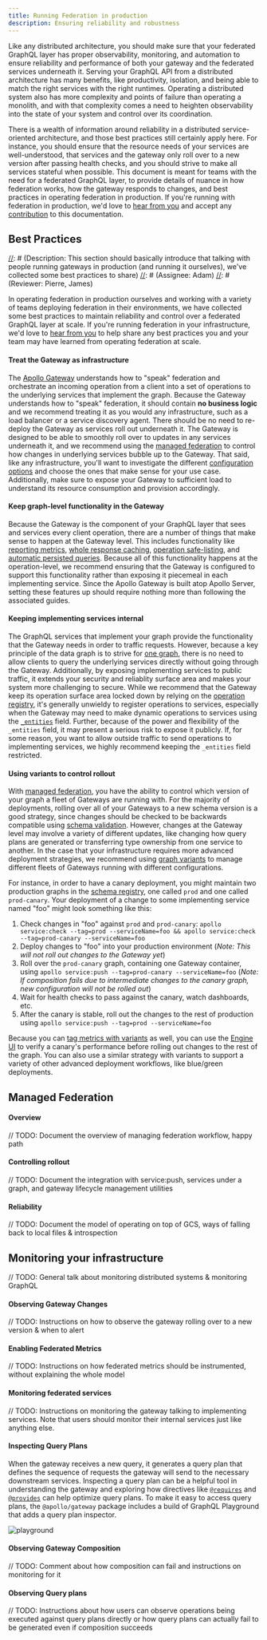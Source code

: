```yaml
---
title: Running Federation in production
description: Ensuring reliability and robustness
---
```


Like any distributed architecture, you should make sure that your federated GraphQL layer has proper observability, monitoring, and automation to ensure reliability and performance of both your gateway and the federated services underneath it. Serving your GraphQL API from a distributed architecture has many benefits, like productivity, isolation, and being able to match the right services with the right runtimes. Operating a distributed system also has more complexity and points of failure than operating a monolith, and with that complexity comes a need to heighten observability into the state of your system and control over its coordination.

There is a wealth of information around reliability in a distributed service-oriented architecture, and those best practices still certainly apply here. For instance, you should ensure that the resource needs of your services are well-understood, that services and the gateway only roll over to a new version after passing health checks, and you should strive to make all services stateful when possible. This document is meant for teams with the need for a federated GraphQL layer, to provide details of nuance in how federation works, how the gateway responds to changes, and best practices in operating federation in production. If you're running with federation in production, we'd love to [hear from you](mailto:federation@apollographql.com) and accept any [contribution](https://github.com/apollographql/apollo-server/blob/master/docs/source/federation/production.md) to this documentation.

## Best Practices

[//]: # (Description: This section should basically introduce that talking with people running gateways in production (and running it ourselves), we've collected some best practices to share)
[//]: # (Assignee: Adam)
[//]: # (Reviewer: Pierre, James)

In operating federation in production ourselves and working with a variety of teams deploying federation in their environments, we have collected some best practices to maintain reliability and control over a federated GraphQL layer at scale. If you're running federation in your infrastructure, we'd love to [hear from you](mailto:federation@apollographql.com) to help share any best practices you and your team may have learned from operating federation at scale.

#### Treat the Gateway as infrastructure

The [Apollo Gateway](https://www.apollographql.com/docs/apollo-server/federation/implementing/#running-a-gateway) understands how to "speak" federation and orchestrate an incoming operation from a client into a set of operations to the underlying services that implement the graph. Because the Gateway understands how to "speak" federation, it should contain **no business logic** and we recommend treating it as you would any infrastructure, such as a load balancer or a service discovery agent. There should be no need to re-deploy the Gateway as services roll out underneath it. The Gateway is designed to be able to smoothly roll over to updates in any services underneath it, and we recommend using the [managed federation](https://www.apollographql.com/docs/apollo-server/federation/production/#managed-federation) to control how changes in underlying services bubble up to the Gateway. That said, like any infrastructure, you'll want to investigate the different [configuration options](https://www.apollographql.com/docs/apollo-server/api/apollo-gateway/) and choose the ones that make sense for your use case. Additionally, make sure to expose your Gateway to sufficient load to understand its resource consumption and provision accordingly.

#### Keep graph-level functionality in the Gateway

Because the Gateway is the component of your GraphQL layer that sees and services every client operation, there are a number of things that make sense to happen at the Gateway level. This includes functionality like [reporting metrics](https://www.apollographql.com/docs/apollo-server/features/metrics/), [whole response caching](https://www.apollographql.com/docs/apollo-server/features/caching/#saving-full-responses-to-a-cache), [operation safe-listing](https://www.apollographql.com/docs/platform/operation-registry/), and [automatic persisted queries](https://www.apollographql.com/docs/apollo-server/features/apq/). Because all of this functionality happens at the operation-level, we recommend ensuring that the Gateway is configured to support this functionality rather than exposing it piecemeal in each implementing service. Since the Apollo Gateway is built atop Apollo Server, setting these features up should require nothing more than following the associated guides.

#### Keeping implementing services internal

The GraphQL services that implement your graph provide the functionality that the Gateway needs in order to traffic requests. However, because a key principle of the data graph is to strive for [one graph](https://principledgraphql.com/integrity#1-one-graph), there is no need to allow clients to query the underlying services directly without going through the Gateway. Additionally, by exposing implementing services to public traffic, it extends your security and reliablity surface area and makes your system more challenging to secure. While we recommend that the Gateway keep its operation surface area locked down by relying on the [operation registry](https://www.apollographql.com/docs/platform/operation-registry/), it's generally unwieldy to register operations to services, especially when the Gateway may need to make dynamic operations to services using the [`_entities`](https://www.apollographql.com/docs/platform/operation-registry/) field. Further, because of the power and flexibility of the `_entities` field, it may present a serious risk to expose it publicly. If, for some reason, you want to allow outside traffic to send operations to implementing services, we highly recommend keeping the `_entities` field restricted.

#### Using variants to control rollout

With [managed federation](https://www.apollographql.com/docs/apollo-server/federation/production/#managed-federation), you have the ability to control which version of your graph a fleet of Gateways are running with. For the majority of deployments, rolling over all of your Gateways to a new schema version is a good strategy, since changes should be checked to be backwards compatible using [schema validation](https://www.apollographql.com/docs/platform/schema-validation/). However, changes at the Gateway level may involve a variety of different updates, like changing how query plans are generated or transferring type ownership from one service to another. In the case that your infrastructure requires more advanced deployment strategies, we recommend using [graph variants](https://www.apollographql.com/docs/platform/schema-registry/#registering-schemas-to-a-variant) to manage different fleets of Gateways running with different configurations.

For instance, in order to have a canary deployment, you might maintain two production graphs in the [schema registry](https://www.apollographql.com/docs/platform/schema-registry), one called `prod` and one called `prod-canary`. Your deployment of a change to some implementing service named "foo" might look something like this:

1. Check changes in "foo" against `prod` and `prod-canary`: `apollo service:check --tag=prod --serviceName=foo && apollo service:check --tag=prod-canary --serviceName=foo`
1. Deploy changes to "foo" into your production environment (_Note: This will not roll out changes to the Gateway yet_)
1. Roll over the `prod-canary` graph, containing one Gateway container, using `apollo service:push --tag=prod-canary --serviceName=foo` (_Note: If composition fails due to intermediate changes to the canary graph, new configuration will not be rolled out_)
1. Wait for health checks to pass against the canary, watch dashboards, etc.
1. After the canary is stable, roll out the changes to the rest of production using `apollo service:push --tag=prod --serviceName=foo`

Because you can [tag metrics with variants](https://www.apollographql.com/docs/platform/schema-registry/#associating-metrics-with-a-variant) as well, you can use the [Engine UI](https://engine.apollographql.com) to verify a canary's performance before rolling out changes to the rest of the graph. You can also use a similar strategy with variants to support a variety of other advanced deployment workflows, like blue/green deployments.

## Managed Federation
[//]: # (Description: This section should discuss the basic idea of managed federation without getting into specific and talk vaguely of the problem of service rollout and looking for a balance of automation and observability, workflow, etc.)
[//]: # (Assignee: Jackson)
[//]: # (Reviewer: Adam)

#### Overview

// TODO: Document the overview of managing federation workflow, happy path

#### Controlling rollout

// TODO: Document the integration with service:push, services under a graph, and gateway lifecycle management utilities

#### Reliability

[//]: # (Description: This section should document how the Gateway polls GCS for updates, why it's a reliable model, what the defaults are, and any recommendations)
[//]: # (Assignee: Jackson)
[//]: # (Reviewer: Adam)

// TODO: Document the model of operating on top of GCS, ways of falling back to local files & introspection

## Monitoring your infrastructure

// TODO: General talk about monitoring distributed systems & monitoring GraphQL

#### Observing Gateway Changes

[//]: # (Description: An explanation of observability options for the gateway with some helpful examples and / or anecdotes)
[//]: # (Assignee: Trevor)
[//]: # (Reviewer: Jake)

// TODO: Instructions on how to observe the gateway rolling over to a new version & when to alert

#### Enabling Federated Metrics

[//]: # (Description: A brief, no-frills this is how you do it. Link back to the federated metrics doc)
[//]: # (Assignee: Adam)
[//]: # (Reviewer: Jesse)

// TODO: Instructions on how federated metrics should be instrumented, without explaining the whole model

#### Monitoring federated services

// TODO: Instructions on monitoring the gateway talking to implementing services. Note that users should monitor their internal services just like anything else.

#### Inspecting Query Plans

When the gateway receives a new query, it generates a query plan that defines the sequence of requests the gateway will send to the necessary downstream services. Inspecting a query plan can be a helpful tool in understanding the gateway and exploring how directives like [`@requires`](/federation/advanced-features/#computed-fields) and [`@provides`](/federation/advanced-features/#using-denormalized-data) can help optimize query plans. To make it easy to access query plans, the `@apollo/gateway` package includes a build of GraphQL Playground that adds a query plan inspector.


![playground](../images/playground.png)

#### Observing Gateway Composition

[//]: # (Description: An explanation of this observability option for the gateway with some helpful examples and / or anecdotes)
[//]: # (Assignee: Trevor)
[//]: # (Reviewer: Jake)

// TODO: Comment about how composition can fail and instructions on monitoring for it

#### Observing Query plans

[//]: # (Description: An explanation of this observability option for the gateway with some helpful examples and / or anecdotes)
[//]: # (Assignee: Trevor)
[//]: # (Reviewer: Jake)

// TODO: Instructions about how users can observe operations being executed against query plans directly or how query plans can actually fail to be generated even if composition succeeds
